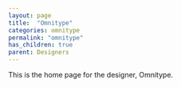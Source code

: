 ```yaml
---
layout: page
title:  "Omnitype"
categories: omnitype
permalink: "omnitype"
has_children: true
parent: Designers
---
```

This is the home page for the designer, Omnitype.
